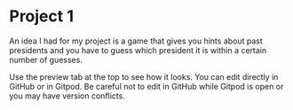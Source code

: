 # Project 1


An idea I had for my project is a game that gives you hints about past presidents and you have to guess which president it is within a certain number of guesses. 


Use the preview tab at the top to see how it looks. You can edit directly in GitHub or in Gitpod. Be careful not to edit in GitHub while Gitpod is open or you may have version conflicts.

